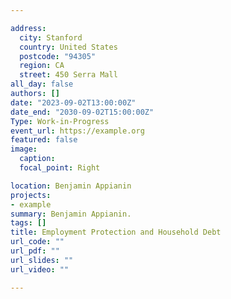 ```yaml
---

address:
  city: Stanford
  country: United States
  postcode: "94305"
  region: CA
  street: 450 Serra Mall
all_day: false
authors: []
date: "2023-09-02T13:00:00Z"
date_end: "2030-09-02T15:00:00Z"
Type: Work-in-Progress
event_url: https://example.org
featured: false
image:
  caption: 
  focal_point: Right

location: Benjamin Appianin
projects: 
- example
summary: Benjamin Appianin.
tags: []
title: Employment Protection and Household Debt
url_code: ""
url_pdf: ""
url_slides: ""
url_video: ""

---
```



